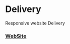 # Delivery
Responsive website Delivery
<h3><a href="https://tinazohouri.github.io/Delivery/">WebSite</a></h3>
